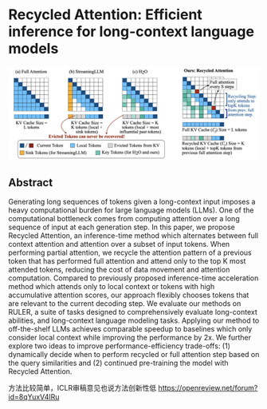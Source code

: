 # Recycled Attention: Efficient inference for long-context language models

<p align="center">
<img src="fig1.png" width="600" title="blank">
</p>

## Abstract

Generating long sequences of tokens given a long-context input imposes a
heavy computational burden for large language models (LLMs). One of the
computational bottleneck comes from computing attention over a long sequence of
input at each generation step. In this paper, we propose Recycled Attention, an
inference-time method which alternates between full context attention and
attention over a subset of input tokens. When performing partial attention, we
recycle the attention pattern of a previous token that has performed full
attention and attend only to the top K most attended tokens, reducing the cost
of data movement and attention computation. Compared to previously proposed
inference-time acceleration method which attends only to local context or
tokens with high accumulative attention scores, our approach flexibly chooses
tokens that are relevant to the current decoding step. We evaluate our methods
on RULER, a suite of tasks designed to comprehensively evaluate long-context
abilities, and long-context language modeling tasks. Applying our method to
off-the-shelf LLMs achieves comparable speedup to baselines which only consider
local context while improving the performance by 2x. We further explore two
ideas to improve performance-efficiency trade-offs: (1) dynamically decide when
to perform recycled or full attention step based on the query similarities and
(2) continued pre-training the model with Recycled Attention.

方法比较简单，ICLR审稿意见也说方法创新性低
https://openreview.net/forum?id=8qYuxV4lRu